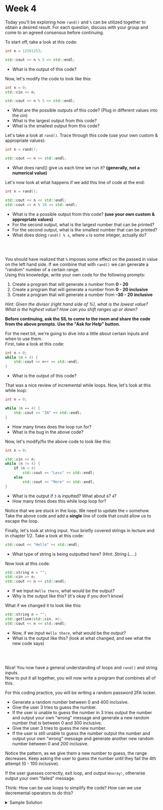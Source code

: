 # Week 4

Today you'll be exploring how `rand()` and `%` can be utilized together to obtain a desired result.
For each question, discuss with your group and come to an agreed consensus before continuing.

To start off, take a look at this code:
```c++
int n = 12591253;

std::cout << n % 5 << std::endl;
```
* What is the output of this code?

Now, let's modify the code to look like this:
```c++
int n = 0;
std::cin >> n;

std::cout << n % 5 << std::endl;
```
* What are the possible outputs of this code? (Plug in different values into the cin)
* What is the largest output from this code?
* What is the smallest output from this code?

Let's take a look at `rand()`. Trace through this code (use your own custom & appropriate values):
```c++
int n = rand();

std::cout << n << std::endl;
```
* What does rand() give us each time we run it? **(generally, not a numerical value)**

Let's now look at what happens if we add this line of code at the end:
```c++
int n = rand();

std::cout << n << std::endl;
std::cout << n % 10 << std::endl;
```
* What is the a possible output from this code? **(use your own custom & appropriate values)**
* For the second output, what is the largest number that can be printed?
* For the second output, what is the smallest number that can be printed?
* What does doing `rand() % x`, where `x` is some integer, actually do?

<br>
</br>

You should have realized that `%` imposes some effect on the passed in value on the left hand side.
If we combine that with `rand()` we can generate a "random" number of a certain range.  
Using this knowledge, write your own code for the following prompts:
1. Create a program that will generate a number from **0 - 20**
2. Create a program that will generate a number from **0 - 20 inclusive**
3. Create a program that will generate a number from **-30 - 20 inclusive**

*Hint: Given the divisor (right hand side of %), what is the lowest value? What is the highest value? How can you shift ranges up or down?*

**Before continuing, ask the SIL to come to the room and share the code from the above prompts. Use the "Ask for Help" button.**

For the next bit, we're going to dive into a little about certain inputs and when to use them.  
First, take a look at this code:
```c++
int n = 0;
while (n < 4) {
    std::cout << n++ << std::endl;
}
```
* What is the output of this code?

That was a nice review of incremental while loops. Now, let's look at this while loop:
```c++
int n = 0;

while (n == 4) {
    std::cout << "IN" << std::endl;
}
```
* How many times does the loop run for?
* What is the bug in the above code?

Now, let's modify/fix the above code to look like this:
```c++
int n = 0;

std::cin >> n;
while (n != 4) {
    if (n < 4)
        std::cout << "Less" << std::endl;
    else 
        std::cout << "More" << std::endl;
}
```
* What is the output if `3` is inputted? What about `6`? `4`?
* How many times does this while loop loop for?

Notice that we are stuck in the loop. We need to update the `n` somehow.  
Take the above code and add a **single** line of code that could allow us to escape the loop.  

Finally, let's look at string input. Your briefly covered strings in lecture and in chapter 1/2.
Take a look at this code:
```c++
std::cout << "Hello" << std::endl;
```
* What type of string is being outputted here? (Hint: *String L...*.)

Now look at this code:
```c++
std::string n = "";
std::cin >> n;
std::cout << n << std::endl;
```
* If we input `Hello there`, what would be the output?
* Why is the output like this? (it's okay if you don't know)

What if we changed it to look like this:
```c++
std::string n = "";
std::getline(std::cin, n);
std::cout << n << std::endl;
```
* Now, if we input `Hello there`, what would be the output?
* What is the output like this? (look at what changed, and see what the new code says)

<br>
</br>

Nice! You now have a general understanding of loops and `rand()` and string inputs.  
Now to put it all together, you will now write a program that combines all of this.

For this coding practice, you will be writing a random password 2FA locker.
* Generate a random number between 0 and 400 inclusive.
* Give the user 3 tries to guess the number.
* If the user is unable to guess the number in 3 tries output the number and output your own "wrong" message and generate a new random number that is between 0 and 300 inclusive.
* Give the user 3 tries to guess the new number.
* If the user is still unable to guess the number output the number and output your own "wrong" message and generate another new random number between 0 and 200 inclusive.

Notice the pattern, as we give them a new number to guess, the range decreases. Keep asking the user to guess the number until they fail the 4th attempt (0 - 100 inclusive).

If the user guesses correctly, exit loop, and output `Hooray!`, otherwise output your own "failed" message.

Think: How can be use loops to simplify the code? How can we use decremental operators to do this?

<details>
<summary>Sample Solution</summary>

```c++
#include <iostream>

int main() {
    // srand(0)
    int n = 0;
    bool correct = 0;
    while (n < 4) {
        int random = rand() % (401 - (n * 100));
        int i = 0;
        while (i < 3) {
            int input;
            std::cout << "Guess a number: ";
            std::cin >> input;
            if (input != random) {
                i++;
                std::cout << "Wrong! Try Again!" << std::endl;
            }
            else {  // correct
                i = 3;
                n = 5;
                correct = 1;
            }
        }
        std::cout << "The Random Number: " << random << std::endl;
        n++;
    }

    if (correct) {
        std::cout << "Hooray!" << std::endl;
    }
    else {
        std::cout << "Oh no! You got it all wrong!" << std::endl;
    }
}
```
</details>